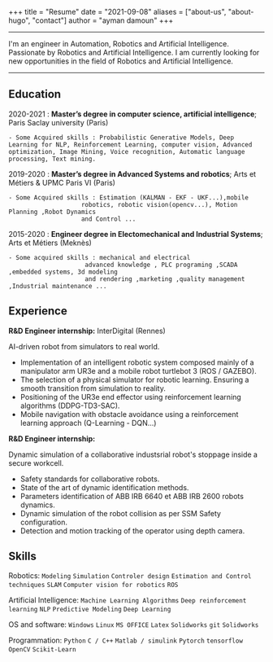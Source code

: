 +++
title = "Resume"
date = "2021-09-08"
aliases = ["about-us", "about-hugo", "contact"]
author = "ayman damoun"
+++

-------------------     ----------------------------
I'm an engineer in Automation, Robotics and Artificial Intelligence. Passionate by Robotics and Artificial Intelligence. I am currently looking for new opportunities in the field of Robotics and Artificial Intelligence.
-------------------     ----------------------------

Education
---------

2020-2021
:   **Master’s degree in computer science, artificial intelligence**;  Paris Saclay university (Paris)

    - Some Acquired skills : Probabilistic Generative Models, Deep Learning for NLP, Reinforcement Learning, computer vision, Advanced optimization, Image Mining, Voice recognition, Automatic language processing, Text mining.

2019-2020
:   **Master’s degree in Advanced Systems and robotics**; Arts et Métiers & UPMC Paris VI (Paris)

    - Some Acquired skills : Estimation (KALMAN - EKF - UKF...),mobile
                        robotics, robotic vision(opencv...), Motion Planning ,Robot Dynamics
                        and Control ...

2015-2020 
:   **Engineer degree in Electomechanical and Industrial Systems**; Arts et Métiers (Meknès)

    - Some acquired skills : mechanical and electrical
                         advanced knowledge , PLC programing ,SCADA ,embedded systems, 3d modeling
                         and rendering ,marketing ,quality management ,Industrial maintenance ...

Experience
----------

**R&D Engineer internship:**  InterDigital (Rennes)

AI-driven robot from simulators to real world.

*  Implementation of an intelligent robotic system composed mainly of a manipulator arm UR3e and a mobile robot turtlebot 3 (ROS / GAZEBO).
* The selection of a physical simulator for robotic learning. Ensuring a smooth transition from simulation to reality.
* Positioning of the UR3e end effector using reinforcement learning algorithms (DDPG-TD3-SAC).
* Mobile navigation with obstacle avoidance using a reinforcement learning approach (Q-Learning - DQN...)

**R&D Engineer internship:**

Dynamic simulation of a collaborative industsrial robot's stoppage inside a secure workcell.

*  Safety standards for collaborative robots.
*  State of the art of dynamic identification methods. 
*  Parameters identification of ABB IRB 6640 et ABB IRB 2600 robots dynamics.
*  Dynamic simulation of the robot collision as per SSM Safety configuration.
*  Detection and motion tracking of the operator using depth camera.

## Skills

Robotics: `Modeling` `Simulation` `Controler design` `Estimation and Control techniques`
 `SLAM` `Computer vision for robotics` `ROS`

Artificial Intelligence: `Machine Learning Algorithms` `Deep reinforcement learning` `NLP`
`Predictive Modeling` `Deep Learning`

OS and software: `Windows` `Linux` `MS OFFICE` `Latex` `Solidworks` `git` `Solidworks`

Programmation: `Python` `C / C++` `Matlab / simulink` `Pytorch` `tensorflow` `OpenCV` `Scikit-Learn`
